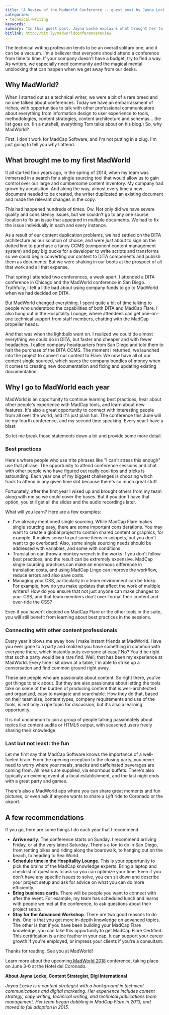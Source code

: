 ```yaml
---
title: "A Review of the MadWorld Conference -- guest post by Jayna Locke"
categories:
- technical-writing
keywords:
summary: "In this guest post, Jayna Locke explains what brought her to the <a href='https://www.madcapsoftware.com/conference/madworld-2018/'>MadWorld Conference</a> the first time and what keeps her returning. She describes the main reasons for attending, tips for getting the most out of the conference, best practices, and more. The MadWorld Conference takes place June 3-6, 2018 in San Diego, California."
bitlink: http://bit.ly/madworldconferencereview
---
```


The technical writing profession tends to be an overall solitary one, and it can be a vacuum. I'm a believer that everyone should attend a conference from time to time. If your company doesn't have a budget, try to find a way. As writers, we especially need community and the magical mental unblocking that can happen when we get away from our desks.

## Why MadWorld?

When I started out as a technical writer, we were a bit of a rare breed and no one talked about conferences. Today we have an embarrassment of riches, with opportunities to talk with other professional communicators about everything from information design to user experience to tools, methodologies, content strategies, content architecture and schemas… the list goes on. (In a nutshell, everything Tom talks about on his blog.) So, why MadWorld?

First, I don't work for MadCap Software, and I'm not putting in a plug. I'm just going to tell you why I attend.

## What brought me to my first MadWorld

It all started four years ago, in the spring of 2014, when my team was immersed in a search for a single sourcing tool that would allow us to gain control over our large and cumbersome content inventory. My company had grown by acquisition. And along the way, almost every time a new document needed to be created, the writer duplicated an existing document and made the relevant changes in the copy.

This had happened hundreds of times. Ow. Not only did we have severe quality and consistency issues, but we couldn't go to any one source location to fix an issue that appeared in multiple documents. We had to fix the issue individually in each and every instance.

As a result of our content duplication problems, we had settled on the DITA architecture as our solution of choice, and were _just_ about to sign on the dotted line to purchase a fancy CCMS (component content management system) and pay big bucks for a developer to write scripts and transforms so we could begin converting our content to DITA components and publish them as documents. But we were shaking in our boots at the prospect of all that work and all that expense.

That spring I attended two conferences, a week apart. I attended a DITA conference in Chicago and the MadWorld conference in San Diego. Truthfully, I felt a little bad about using company funds to go to MadWorld when we had decided on DITA.

But MadWorld changed everything. I spent quite a bit of time talking to people who understood the capabilities of both DITA and MadCap Flare. I also hung out in the Hospitality Lounge, where attendees can get one-on-one technical support from staff members, chatting with the MadCap propeller heads.

And that was when the lightbulb went on. I realized we could do almost everything we could do in DITA, but faster and cheaper and with fewer headaches. I called company headquarters from San Diego and told them to halt the purchase of the DITA CCMS. The moment I returned, we launched into the project to convert our content to Flare. We now have all of our content single sourced, which saves the company bundles of money when it comes to creating new documentation and fixing and updating existing documentation.

## Why I go to MadWorld each year

MadWorld is an opportunity to continue learning best practices, hear about other people's experience with MadCap tools, and learn about new features. It's also a great opportunity to connect with interesting people from all over the world, and it's just plain fun. The conference this June will be my fourth conference, and my second time speaking. Every year I have a blast.

So let me break those statements down a bit and provide some more detail.

### Best practices

Here's where people who use trite phrases like "I can't stress this enough" use that phrase. The opportunity to attend conference sessions and chat with other people who have figured out really cool tips and tricks is astounding. Each year one of my biggest challenges is choosing which track to attend in any given time slot because there's so much great stuff.

Fortunately, after the first year I wised up and brought others from my team along with me so we could cover the bases. But if you don't have that option, you still get all the slides and the audio recordings later.

What will you learn? Here are a few examples:

*   I've already mentioned single sourcing. While MadCap Flare makes single sourcing easy, there are some important considerations. You may want to create a global project to contain shared content or graphics, for example. It makes sense to put some items in snippets, but you don't want to go overboard. Also, some single sourcing needs should be addressed with variables, and some with conditions.
*   Translation can throw a monkey wrench in the works if you don't follow best practices, and the result can be extremely expensive. MadCap single sourcing practices can make an enormous difference in translation costs, and using MadCap Lingo can improve the workflow, reduce errors and also save costs.
*   Managing your CSS, particularly in a team environment can be tricky. For example, how do you make updates that affect the work of multiple writers? How do you ensure that not just anyone can make changes to your CSS, and that team members don't over-format their content and over-ride the CSS?

Even if you haven't decided on MadCap Flare or the other tools in the suite, you will still benefit from learning about best practices in the sessions.

### Connecting with other content professionals

Every year it blows me away how I make instant friends at MadWorld. Have you ever gone to a party and realized you have something in common with everyone there, which instantly puts everyone at ease? No? You'd be right that such a party would be a rare find. Well, that has been my experience at MadWorld. Every time I sit down at a table, I'm able to strike up a conversation and find common ground right away.

These are people who are passionate about content. So right there, you've got things to talk about. But they are also passionate about letting the tools take on some of the burden of producing content that is well-architected and organized, easy to navigate and searchable. How they do that, based on their team size, content types, company requirements and use of the tools, is not only a ripe topic for discussion, but it's also a learning opportunity.

It is not uncommon to join a group of people talking passionately about topics like content audits or HTML5 output, with seasoned users freely sharing their knowledge.

### Last but not least: the fun

Let me first say that MadCap Software knows the importance of a well-fueled brain. From the opening reception to the closing party, you never need to worry where your meals, snacks and caffeinated beverages are coming from. All meals are supplied, via enormous buffets. There's also typically an evening event at a local establishment, and the last night ends with a great party and games.

There's also a MadWorld app where you can share great moments and fun pictures, or even ask if anyone wants to share a Lyft ride to Coronado or the airport.

## A few recommendations

If you go, here are some things I do each year that I recommend.

*   **Arrive early**. The conference starts on Sunday. I recommend arriving Friday, or at the very latest Saturday. There's a ton to do in San Diego, from renting bikes and riding along the boardwalk, to hanging out on the beach, to heading to Sea World.
*   **Schedule time in the Hospitality Lounge**. This is your opportunity to pick the brains of the MadCap knowledge experts. Bring a laptop and checklist of questions to ask so you can optimize your time. Even if you don't have any specific issues to solve, you can sit down and describe your project setup and ask for advice on what you can do more efficiently.
*   **Bring business cards**. There will be people you want to connect with after the event. For example, my team has scheduled lunch and learns with people we met at the conference, to ask questions about their project setup.
*   **Stay for the Advanced Workshop**. There are two good reasons to do this. One is that you get more in-depth knowledge on advanced topics. The other is that if you have been building your MadCap Flare knowledge, you can take this opportunity to get MadCap Flare Certified. This certification is a nice feather in your cap. It can support your career growth if you're employed, or impress your clients if you're a consultant.

Thanks for reading. See you at MadWorld!

Learn more about the upcoming[ MadWorld 2018](https://www.madcapsoftware.com/conference/madworld-2018/) conference, taking place on June 3-6 at the Hotel del Coronado.

**About Jayna Locke, Content Strategist, Digi International**

_Jayna Locke is a content strategist with a background in technical communications and digital marketing. Her experience includes content strategy, copy writing, technical writing, and technical publications team management. Her team began dabbling in MadCap Flare in 2013, and moved to full adoption in 2015._
